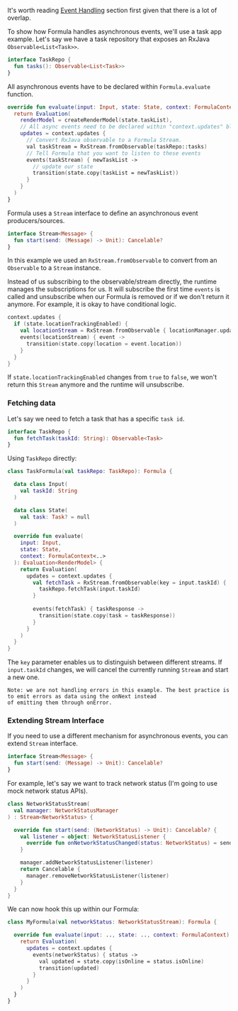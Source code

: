 It's worth reading [Event Handling](events.md) section first given that there is a lot of overlap.

To show how Formula handles asynchronous events, we'll use a task app example. Let's say we have
a task repository that exposes an RxJava `Observable<List<Task>>`.
```kotlin
interface TaskRepo {
  fun tasks(): Observable<List<Task>>
}
```

All asynchronous events have to be declared within `Formula.evaluate` function.
```kotlin
override fun evaluate(input: Input, state: State, context: FormulaContext): ... {
  return Evaluation(
    renderModel = createRenderModel(state.taskList),
    // All async events need to be declared within "context.updates" block.
    updates = context.updates {
      // Convert RxJava observable to a Formula Stream.
      val taskStream = RxStream.fromObservable(taskRepo::tasks)
      // Tell Formula that you want to listen to these events
      events(taskStream) { newTaskList ->
        // update our state
        transition(state.copy(taskList = newTaskList))
      }
    }
  )
}

```

Formula uses a `Stream` interface to define an asynchronous event producers/sources.
```kotlin
interface Stream<Message> {
  fun start(send: (Message) -> Unit): Cancelable?
}
```

In this example we used an `RxStream.fromObservable` to convert from an `Observable` to a `Stream` instance.

Instead of us subscribing to the observable/stream directly, the runtime manages the subscriptions for us.
It will subscribe the first time `events` is called and unsubscribe when our Formula is removed or
if we don't return it anymore. For example, it is okay to have conditional logic.
```kotlin
context.updates {
  if (state.locationTrackingEnabled) {
    val locationStream = RxStream.fromObservable { locationManager.updates() }
    events(locationStream) { event ->
      transition(state.copy(location = event.location))
    }
  }
}
```

If `state.locationTrackingEnabled` changes from `true` to `false`, we won't return this `Stream`
anymore and the runtime will unsubscribe.

### Fetching data
Let's say we need to fetch a task that has a specific `task id`.
```kotlin
interface TaskRepo {
  fun fetchTask(taskId: String): Observable<Task>
}
```

Using `TaskRepo` directly:
```kotlin
class TaskFormula(val taskRepo: TaskRepo): Formula {

  data class Input(
    val taskId: String
  )

  data class State(
    val task: Task? = null
  )

  override fun evaluate(
    input: Input,
    state: State,
    context: FormulaContext<..>
  ): Evaluation<RenderModel> {
    return Evaluation(
      updates = context.updates {
        val fetchTask = RxStream.fromObservable(key = input.taskId) { 
          taskRepo.fetchTask(input.taskId) 
        }
        
        events(fetchTask) { taskResponse ->
          transition(state.copy(task = taskResponse))
        }
      }
    )
  }
}
```

The `key` parameter enables us to distinguish between different streams. If `input.taskId` changes, we will
cancel the currently running `Stream` and start a new one.

```
Note: we are not handling errors in this example. The best practice is to emit errors as data using the onNext instead
of emitting them through onError.
```

### Extending Stream Interface
If you need to use a different mechanism for asynchronous events, you can extend `Stream` interface.
```kotlin
interface Stream<Message> {
  fun start(send: (Message) -> Unit): Cancelable?
}
```


For example, let's say we want to track network status (I'm going to use mock network status APIs).
```kotlin
class NetworkStatusStream(
  val manager: NetworkStatusManager
) : Stream<NetworkStatus> {

  override fun start(send: (NetworkStatus) -> Unit): Cancelable? {
    val listener = object: NetworkStatusListener {
      override fun onNetworkStatusChanged(status: NetworkStatus) = send(status)
    }

    manager.addNetworkStatusListener(listener)
    return Cancelable {
      manager.removeNetworkStatusListener(listener)
    }
  }
}
```

We can now hook this up within our Formula:
```kotlin
class MyFormula(val networkStatus: NetworkStatusStream): Formula {

  override fun evaluate(input: .., state: .., context: FormulaContext): .. {
    return Evaluation(
      updates = context.updates {
        events(networkStatus) { status ->
          val updated = state.copy(isOnline = status.isOnline)
          transition(updated)
        }
      }
    )
  }
}
```
